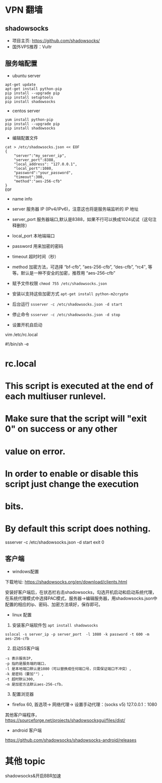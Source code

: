 # VPN 翻墙


## shadowsocks 

* 项目主页: https://github.com/shadowsocks/
* 国外VPS推荐：Vultr 

## 服务端配置

* ubuntu server 

```
apt-get update
apt-get install python-pip
pip install --upgrade pip
pip install setuptools
pip install shadowsocks
```
* centos server

```
yum install python-pip
pip install --upgrade pip
pip install shadowsocks

```

* 编辑配置文件

```
cat > /etc/shadowsocks.json << EOF
{
    "server":"my_server_ip",
    "server_port":8388,
    "local_address": "127.0.0.1",
    "local_port":1080,
    "password":"your_password",
    "timeout":300,
    "method":"aes-256-cfb"
}
EOF
```

* name 	        info
* server   	服务器 IP (IPv4/IPv6)，注意这也将是服务端监听的 IP 地址
* server_port 	服务器端口,默认是8388，如果不行可以换成1024试试（这句注释删除）
* local_port 	本地端端口
* password 	用来加密的密码
* timeout 	超时时间（秒）
* method 	加密方法，可选择 “bf-cfb”, “aes-256-cfb”, “des-cfb”, “rc4″, 等等。默认是一种不安全的加密，推荐用 “aes-256-cfb”


* 赋予文件权限 `chmod 755 /etc/shadowsocks.json`
* 安装以支持这些加密方式 `apt-get install python-m2crypto`
* 后台运行 `ssserver -c /etc/shadowsocks.json -d start`
* 停止命令 `ssserver -c /etc/shadowsocks.json -d stop`

   
* 设置开机自启动

vim /etc/rc.local

#!/bin/sh -e
#
# rc.local
#
# This script is executed at the end of each multiuser runlevel.
# Make sure that the script will "exit 0" on success or any other
# value on error.
#
# In order to enable or disable this script just change the execution
# bits.
#
# By default this script does nothing.
ssserver -c /etc/shadowsocks.json -d start
exit 0

## 客户端


* windows配置

下载地址: https://shadowsocks.org/en/download/clients.html

安装好客户端后，在状态栏右击shadowsocks，勾选开机启动和启动系统代理，在系统代理模式中选择PAC模式，服务器->编辑服务器，用shadowsocks.json中配置的相应的ip、密码、加密方法填好，保存即可。

* linux 配置

1. 安装客户端软件包 `apt install shadowsocks`

`sslocal -s server_ip -p server_port  -l 1080 -k password -t 600 -m aes-256-cfb`

2. 启动SS客户端

```
-s 表示服务IP, 
-p 指的是服务端的端口，
-l 是本地端口默认是1080（可以替换成任何端口号，只需保证端口不冲突）, 
-k 是密码（要加""）, 
-t 超时默认300,
-m 是加密方法默认aes-256-cfb，
```

3. 配置浏览器

* firefox 60, 首选项-> 网络代理-> 设置手动代理：(socks v5) 127.0.0.1：1080

其他客户端程序，https://sourceforge.net/projects/shadowsocksgui/files/dist/

* android 客户端

https://github.com/shadowsocks/shadowsocks-android/releases

# 其他 topic

shadowsocks&开启BBR加速




